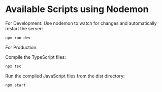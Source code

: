 # Available Scripts using Nodemon

For Development: Use nodemon to watch for changes and automatically restart the server:

```bash
npm run dev
```

For Production:

Compile the TypeScript files:

```bash
npx tsc
```

Run the compiled JavaScript files from the dist directory:

```bash
npm start
```

